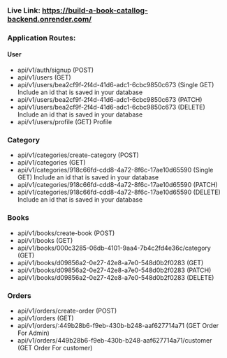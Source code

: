 ### Live Link: https://build-a-book-catallog-backend.onrender.com/

### Application Routes:

#### User

- api/v1/auth/signup (POST)
- api/v1/users (GET)
- api/v1/users/bea2cf9f-2f4d-41d6-adc1-6cbc9850c673 (Single GET) Include an id that is saved in your database
- api/v1/users/bea2cf9f-2f4d-41d6-adc1-6cbc9850c673 (PATCH)
- api/v1/users/bea2cf9f-2f4d-41d6-adc1-6cbc9850c673 (DELETE) Include an id that is saved in your database
- api/v1/users/profile (GET) Profile

### Category

- api/v1/categories/create-category (POST)
- api/v1/categories (GET)
- api/v1/categories/918c66fd-cdd8-4a72-8f6c-17ae10d65590 (Single GET) Include an id that is saved in your database
- api/v1/categories/918c66fd-cdd8-4a72-8f6c-17ae10d65590 (PATCH)
- api/v1/categories/918c66fd-cdd8-4a72-8f6c-17ae10d65590 (DELETE) Include an id that is saved in your database

### Books

- api/v1/books/create-book (POST)
- api/v1/books (GET)
- api/v1/books/000c3285-06db-4101-9aa4-7b4c2fd4e36c/category (GET)
- api/v1/books/d09856a2-0e27-42e8-a7e0-548d0b2f0283 (GET)
- api/v1/books/d09856a2-0e27-42e8-a7e0-548d0b2f0283 (PATCH)
- api/v1/books/d09856a2-0e27-42e8-a7e0-548d0b2f0283 (DELETE)

### Orders

- api/v1/orders/create-order (POST)
- api/v1/orders (GET)
- api/v1/orders/:449b28b6-f9eb-430b-b248-aaf627714a71 (GET Order For Admin)
- api/v1/orders/449b28b6-f9eb-430b-b248-aaf627714a71/customer (GET Order For customer)
